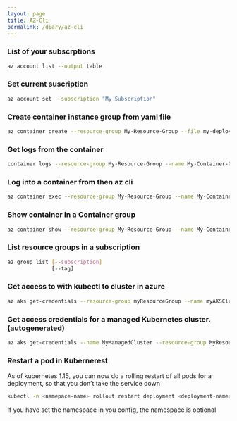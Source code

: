 ```yaml
---
layout: page
title: AZ-Cli
permalink: /diary/az-cli
---
```


### List of your subscrptions
```bash
az account list --output table
```
### Set current suscription
```bash
az account set --subscription "My Subscription"
```
### Create container instance group from yaml file
```bash
az container create --resource-group My-Resource-Group --file my-deploy-file.yaml
```
### Get logs from the container
```bash
container logs --resource-group My-Resource-Group --name My-Container-Group-name --container-name My-Container-Name
```
### Log into a container from then az cli
```bash
az container exec --resource-group My-Resource-Group --name My-Container-Group-name --container-name My-Container-Nam --exec-command "/bin/bash"
```
### Show container in a Container group
```bash
az container show --resource-group My-Resource-Group --name My-Container-Group-name --output table
```

### List resource groups in a subscription
```bash
az group list [--subscription]
              [--tag]
```

### Get access to with kubectl to cluster in azure
```bash
az aks get-credentials --resource-group myResourceGroup --name myAKSCluster
```
### Get access credentials for a managed Kubernetes cluster. (autogenerated)
```bash
az aks get-credentials --name MyManagedCluster --resource-group MyResourceGroup
```
### Restart a pod in Kubernerest
As of kubernetes 1.15, you can now do a rolling restart of all pods for a deployment, so that you don’t take the service down
```bash
kubectl -n <namepace-name> rollout restart deployment <deployment-name>
```
If you have set the namespace in you config, the namespace is optional
